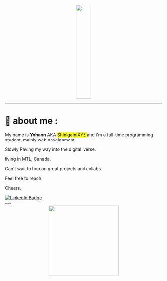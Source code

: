 <div id="header" align="center">
 <img src="https://media.giphy.com/media/qUABlXKRRvfQobzIXp/giphy.gif" width="50vw" height="300px"/>
 </div>


---

# 🥷 about me :

My name is <strong> Yohann </strong> AKA <mark> ShinigamiXYZ </mark> and i'm a full-time programming student, mainly web development.

Slowly Paving my way into the digital 'verse.

living in MTL, Canada.

Can't wait to hop on great projects and collabs.

Feel free to reach.

Cheers.

<div id="badges" align="start">
  <a href="https://www.linkedin.com/in/godinyohann/">
    <img src="https://img.shields.io/badge/LinkedIn-blue?style=for-the-badge&logo=linkedin&logoColor=white" alt="LinkedIn Badge"/>
  </a>
</div>
---
<div id="footer" align="center">
 <img src="https://media.giphy.com/media/hqU2KkjW5bE2v2Z7Q2/giphy.gif" width="225"/>
  
</div>

